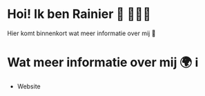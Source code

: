 # Hoi! Ik ben Rainier 👋 👨🏼‍💻

Hier komt binnenkort wat meer informatie over mij 🤔

# Wat meer informatie over mij 🌍  ℹ️

- Website
<!--
**Rainieren/Rainieren** is a ✨ _special_ ✨ repository because its `README.md` (this file) appears on your GitHub profile.



- 🔭 I’m currently working on ...
- 🌱 I’m currently learning ...
- 👯 I’m looking to collaborate on ...
- 🤔 I’m looking for help with ...
- 💬 Ask me about ...
- 📫 How to reach me: ...
- 😄 Pronouns: ...
- ⚡ Fun fact: ...
-->
